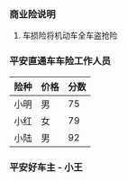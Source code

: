 ### 商业险说明
1. 车损险将机动车全车盗抢险

### 平安直通车车险工作人员
|险种|价格|分数|
|-|-|-|
|小明|男|75|
|小红|女|79|
|小陆|男|92|

### 平安好车主 - 小王
